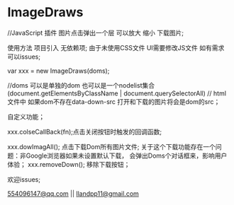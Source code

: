﻿# ImageDraws
//JavaScript 插件  图片点击弹出一个层 可以放大 缩小 下载图片;


使用方法
项目引入 <script src="imageDraws.js"></script> 无依赖项;
由于未使用CSS文件 UI需要修改JS文件 如有需求 可以issues;


 var xxx = new ImageDraws(doms);
 

 
 //doms 可以是单独的dom 也可以是一个nodelist集合(document.getElementsByClassName | document.querySelectorAll)
 // html文件中 如果dom不存在data-down-src 打开和下载的图片将会是dom的src；

   自定义功能；
   
  xxx.colseCallBack(fn);点击关闭按钮时触发的回调函数;
  
  xxx.dowImagAll(); 点击下载Dom所有图片文件;  关于这个下载功能存在一个问题：非Google浏览器如果未设置默认下载，
                      会弹出Doms个对话框来，影响用户体验；
  xxx.removeDown(); 移除下载按钮；




   

 
  欢迎issues;

  554096147@qq.com || llandpp11@gmail.com
